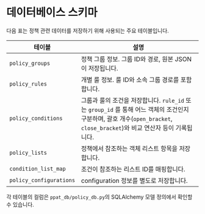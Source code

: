 # 데이터베이스 스키마

다음 표는 정책 관련 데이터를 저장하기 위해 사용되는 주요 테이블입니다.

| 테이블 | 설명 |
| ------ | ---- |
| `policy_groups` | 정책 그룹 정보. 그룹 ID와 경로, 원본 JSON이 저장됩니다. |
| `policy_rules` | 개별 룰 정보. 룰 ID와 소속 그룹 경로를 포함합니다. |
| `policy_conditions` | 그룹과 룰의 조건을 저장합니다. `rule_id` 또는 `group_id` 를 통해 어느 객체의 조건인지 구분하며, 괄호 개수(`open_bracket`, `close_bracket`)와 비교 연산자 등이 기록됩니다. |
| `policy_lists` | 정책에서 참조하는 객체 리스트 항목을 저장합니다. |
| `condition_list_map` | 조건이 참조하는 리스트 ID를 매핑합니다. |
| `policy_configurations` | configuration 정보를 별도로 저장합니다. |

각 테이블의 컬럼은 `ppat_db/policy_db.py`의 SQLAlchemy 모델 정의에서 확인할 수 있습니다.
